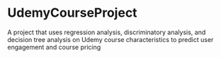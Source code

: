 # UdemyCourseProject
A project that uses regression analysis, discriminatory analysis, and decision tree analysis on Udemy course characteristics to predict user engagement and course pricing
